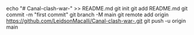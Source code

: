 echo "# Canal-clash-war-" >> README.md
git init
git add README.md
git commit -m "first commit"
git branch -M main
git remote add origin https://github.com/LeidsonMacalli/Canal-clash-war-.git
git push -u origin main
